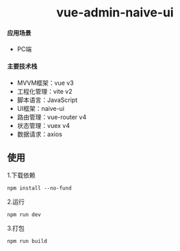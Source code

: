 <h1 align="center">vue-admin-naive-ui</h1>

#### 应用场景
- PC端


#### 主要技术栈

- MVVM框架：vue v3
- 工程化管理：vite v2
- 脚本语言：JavaScript
- UI框架：naive-ui
- 路由管理：vue-router v4
- 状态管理：vuex v4
- 数据请求：axios

## 使用

1.下载依赖
```
npm install --no-fund
```

2.运行
```
npm run dev
```

3.打包
```
npm run build
```

